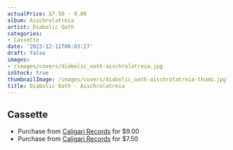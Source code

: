 ```yaml
---
actualPrice: $7.50 - 9.00
album: Aischrolatreia
artist: Diabolic Oath
categories:
- Cassette
date: '2023-12-11T06:03:27'
draft: false
images:
- /images/covers/diabolic_oath-aischrolatreia.jpg
inStock: true
thumbnailImage: /images/covers/diabolic_oath-aischrolatreia-thumb.jpg
title: Diabolic Oath - Aischrolatreia
---
```


## Cassette
* Purchase from [Caligari Records](https://caligarirecords.storenvy.com/products/36139003-diabolic-oath-aischrolatreia) for $9.00
* Purchase from [Caligari Records](https://caligarirecords.storenvy.com/products/36140410-diabolic-oath-aischrolatreia-cd) for $7.50
